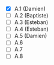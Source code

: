 - [x] A.1 (Damien)  
- [ ] A.2 (Baptiste)  
- [ ] A.3 (Esteban)  
- [ ] A.4  (Esteban)
- [ ] A.5  (Damien)
- [ ] A.6  
- [ ] A.7  
- [ ] A.8  